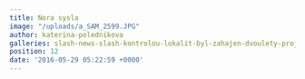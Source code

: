 ```yaml
---
title: Nora sysla
image: "/uploads/a_SAM_2599.JPG"
author: katerina-polednikova
galleries: slash-news-slash-kontrolou-lokalit-byl-zahajen-dvoulety-projekt
position: 12
date: '2016-05-29 05:22:59 +0000'
---
```

